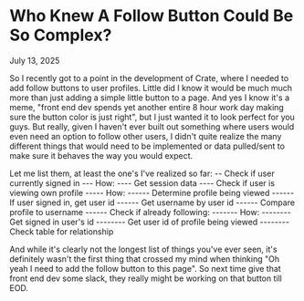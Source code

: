 # Who Knew A Follow Button Could Be So Complex?
July 13, 2025

So I recently got to a point in the development of Crate, where I needed to add follow buttons to user profiles. Little did I know it would be much much more than just adding a simple little button to a page. And yes I know it's a meme, "front end dev spends yet another entire 8 hour work day making sure the button color is just right", but I just wanted it to look perfect for you guys. But really, given I haven't ever built out something where users would even need an option to follow other users, I didn't quite realize the many different things that would need to be implemented or data pulled/sent to make sure it behaves the way you would expect. 

Let me list them, at least the one's I've realized so far:
    -- Check if user currently signed in
        --- How:
            ---- Get session data
            ---- Check if user is viewing own profile
                ----- How:
                    ------ Determine profile being viewed
                    ------ If user signed in, get user id
                    ------ Get username by user id
                    ------ Compare profile to username
                    ------ Check if already following:
                        ------- How:
                            -------- Get signed in user's id
                            -------- Get user id of profile being viewed
                            -------- Check table for relationship

And while it's clearly not the longest list of things you've ever seen, it's definitely wasn't the first thing that crossed my mind when thinking "Oh yeah I need to add the follow button to this page". So next time give that front end dev some slack, they really might be working on that button till EOD.
